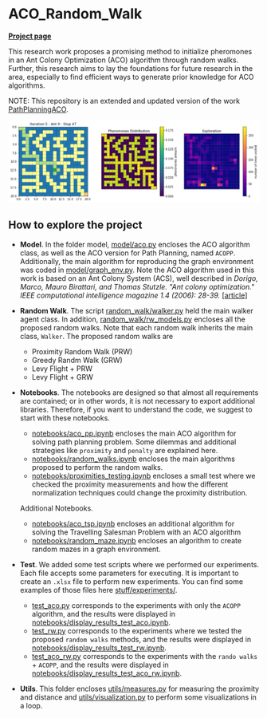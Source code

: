 # ACO_Random_Walk

[**Project page**](https://zosov.github.io/portfolio/aco_path_planning/)

This research work proposes a promising method to initialize pheromones in an Ant Colony Optimization (ACO) algorithm through random walks. Further, this research aims to lay the foundations for future research in the area, especially to find efficient ways to generate prior knowledge for ACO algorithms.

NOTE: This repository is an extended and updated version of the work [PathPlanningACO](https://github.com/ZosoV/PathPlanningACO).

![hypothesis](./stuff/aco_hypothesis.png)

## How to explore the project

* **Model**. In the folder model, [model/aco.py](./model/aco.py) encloses the ACO algorithm class, as well as the ACO version for Path Planning, named `ACOPP`. Additionally, the main algorithm for reproducing the graph environment was coded in [model/graph_env.py](./model/graph_env.py). Note the ACO algorithm used in this work is based on an Ant Colony System (ACS), well described in *Dorigo, Marco, Mauro Birattari, and Thomas Stutzle. "Ant colony optimization." IEEE computational intelligence magazine 1.4 (2006): 28-39.* [[article]](https://ieeexplore.ieee.org/abstract/document/4129846)

* **Random Walk**. The script [random_walk/walker.py](./random_walk/walker.py) held the main walker agent class. In addition, [random_walk/rw_models.py](./random_walk/rw_models.py) encloses all the proposed random walks. Note that each random walk inherits the main class, `Walker`. The proposed random walks are

    * Proximity Random Walk (PRW)
    * Greedy Randm Walk (GRW)
    * Levy Flight + PRW
    * Levy Flight + GRW

* **Notebooks**. The notebooks are designed so that almost all requirements are contained; or in other words, it is not necessary to export additional libraries. Therefore, if you want to understand the code, we suggest to start with these notebooks.
    * [notebooks/aco_pp.ipynb](./notebooks/aco_pp.ipynb) encloses the main ACO algorithm for solving path planning problem. Some dilemmas and additional strategies like `proximity` and `penalty` are explained here.
    * [notebooks/random_walks.ipynb](./notebooks/random_walks.ipynb) encloses the main algorithms proposed to perform the random walks.
    * [notebooks/proximities_testing.ipynb](notebooks/proximities_testing.ipynb) encloses a small test where we checked the proximity measurements and how the different normalization techniques could change the proximity distribution.

    Additional Notebooks.
    * [notebooks/aco_tsp.ipynb](./notebooks/aco_tsp.ipynb) encloses an additional algorithm for solving the Travelling Salesman Problem with an ACO algorithm
    * [notebooks/random_maze.ipynb](./notebooks/random_maze.ipynb) encloses an algorithm to create random mazes in a graph environment.


* **Test**. We added some test scripts where we performed our experiments. Each file accepts some parameters for executing. It is important to create an `.xlsx` file to perform new experiments. You can find some examples of those files here [stuff/experiments/](./stuff/experiments/).
    * [test_aco.py](./test_aco.py) corresponds to the experiments with only the `ACOPP` algorithm, and the results were displayed in [notebooks/display_results_test_aco.ipynb](notebooks/display_results_test_aco.ipynb).
    * [test_rw.py](./test_rw.py) corresponds to the experiments where we tested the proposed `random walks` methods, and the results were displayed in [notebooks/display_results_test_rw.ipynb](notebooks/display_results_test_rw.ipynb).
    * [test_aco_rw.py](./test_aco_rw.py) corresponds to the experiments with the `rando walks` + `ACOPP`, and the results were displayed in [notebooks/display_results_test_aco_rw.ipynb](notebooks/display_results_test_aco_rw.ipynb).

* **Utils**. This folder encloses [utils/measures.py](./utils/measures.py) for measuring the proximity and distance and [utils/visualization.py](./utils/visualization.py) to perform some visualizations in a loop.
